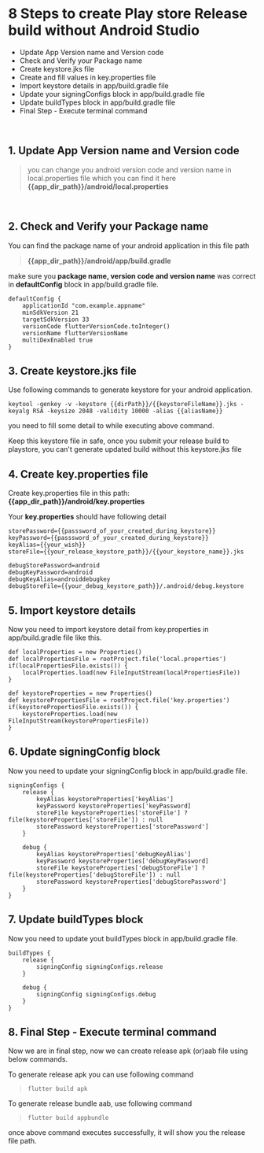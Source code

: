 # 8 Steps to create Play store Release build without Android Studio


- Update App Version name and Version code
- Check and Verify your Package name
- Create keystore.jks file
- Create and fill values in key.properties file 
- Import keystore details in app/build.gradle file
- Update your signingConfigs block in app/build.gradle file
- Update buildTypes block in app/build.gradle file
- Final Step - Execute terminal command

<br>

## 1. Update App Version name and Version code
> you can change you android version code and version name in local.properties file which you can find it here **{{app_dir_path}}/android/local.properties**

<br>

## 2. Check and Verify your Package name
You can find the package name of your android application in this file path
> **{{app_dir_path}}/android/app/build.gradle**

make sure you **package name, version code and version name** was correct in **defaultConfig** block in app/build.gradle file.

```
defaultConfig {
    applicationId "com.example.appname"
    minSdkVersion 21
    targetSdkVersion 33
    versionCode flutterVersionCode.toInteger()
    versionName flutterVersionName
    multiDexEnabled true 
} 
```

## 3. Create keystore.jks file
Use following commands to generate keystore for your android application.


`
keytool -genkey -v -keystore {{dirPath}}/{{keystoreFileName}}.jks -keyalg RSA -keysize 2048 -validity 10000 -alias {{aliasName}}
`

you need to fill some detail to while executing above command.

Keep this keystore file in safe, once you submit your release build to playstore, you can't generate updated build without this keystore.jks file

## 4. Create key.properties file
Create key.properties file in this path: **{{app_dir_path}}/android/key.properties**

Your **key.properties** should have following detail 

```
storePassword={{passsword_of_your_created_during_keystore}}
keyPassword={{passsword_of_your_created_during_keystore}}
keyAlias={{your_wish}}
storeFile={{your_release_keystore_path}}/{{your_keystore_name}}.jks

debugStorePassword=android
debugKeyPassword=android
debugKeyAlias=androiddebugkey
debugStoreFile={{your_debug_keystore_path}}/.android/debug.keystore
```

## 5. Import keystore details 

Now you need to import keystore detail from key.properties in  app/build.gradle file like this.

```
def localProperties = new Properties()
def localPropertiesFile = rootProject.file('local.properties')
if(localPropertiesFile.exists()) {
    localProperties.load(new FileInputStream(localPropertiesFile))
}

def keystoreProperties = new Properties()
def keystorePropertiesFile = rootProject.file('key.properties')
if(keystorePropertiesFile.exists()) {
    keystoreProperties.load(new FileInputStream(keystorePropertiesFile))
}
```

## 6. Update signingConfig block

Now you need to update your signingConfig block in app/build.gradle file.

```
signingConfigs {
    release {
        keyAlias keystoreProperties['keyAlias']
        keyPassword keystoreProperties['keyPassword]
        storeFile keystoreProperties['storeFile'] ? file(keystoreProperties['storeFile']) : null
        storePassword keystoreProperties['storePassword']  
    }

    debug {
        keyAlias keystoreProperties['debugKeyAlias']
        keyPassword keystoreProperties['debugKeyPassword]
        storeFile keystoreProperties['debugStoreFile'] ? file(keystoreProperties['debugStoreFile']) : null
        storePassword keystoreProperties['debugStorePassword']
    }
}
```

## 7. Update buildTypes block
Now you need to update yout buildTypes block in app/build.gradle file.

```
buildTypes {
    release {
        signingConfig signingConfigs.release
    }

    debug {
        signingConfig signingConfigs.debug
    }
}
```

## 8. Final Step - Execute terminal command
Now we are in final step, now we can create release apk (or)aab file using below commands.

To generate release apk you can use following command
> `flutter build apk`

To generate release bundle aab, use following command
> `flutter build appbundle`


once above command executes successfully, it will show you the release file path.
